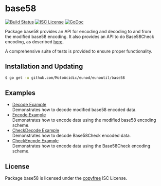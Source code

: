 base58
==========

[![Build Status](http://img.shields.io/travis/MotoAcidic/eunoutil.svg)](https://travis-ci.org/MotoAcidic/eunoutil)
[![ISC License](http://img.shields.io/badge/license-ISC-blue.svg)](http://copyfree.org)
[![GoDoc](https://img.shields.io/badge/godoc-reference-blue.svg)](http://godoc.org/github.com/MotoAcidic/eunod/eunoutil/base58)

Package base58 provides an API for encoding and decoding to and from the
modified base58 encoding.  It also provides an API to do Base58Check encoding,
as described [here](https://en.bitcoin.it/wiki/Base58Check_encoding).

A comprehensive suite of tests is provided to ensure proper functionality.

## Installation and Updating

```bash
$ go get -u github.com/MotoAcidic/eunod/eunoutil/base58
```

## Examples

* [Decode Example](http://godoc.org/github.com/MotoAcidic/eunod/eunoutil/base58#example-Decode)  
  Demonstrates how to decode modified base58 encoded data.
* [Encode Example](http://godoc.org/github.com/MotoAcidic/eunod/eunoutil/base58#example-Encode)  
  Demonstrates how to encode data using the modified base58 encoding scheme.
* [CheckDecode Example](http://godoc.org/github.com/MotoAcidic/eunod/eunoutil/base58#example-CheckDecode)  
  Demonstrates how to decode Base58Check encoded data.
* [CheckEncode Example](http://godoc.org/github.com/MotoAcidic/eunod/eunoutil/base58#example-CheckEncode)  
  Demonstrates how to encode data using the Base58Check encoding scheme.

## License

Package base58 is licensed under the [copyfree](http://copyfree.org) ISC
License.
